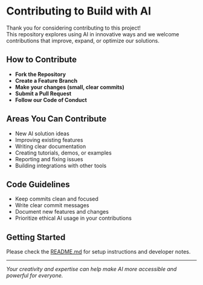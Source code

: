 # Contributing to Build with AI

Thank you for considering contributing to this project!  
This repository explores using AI in innovative ways and we welcome contributions that improve, expand, or optimize our solutions.

## How to Contribute

- **Fork the Repository**  
- **Create a Feature Branch**  
- **Make your changes (small, clear commits)**  
- **Submit a Pull Request**  
- **Follow our Code of Conduct**

## Areas You Can Contribute

- New AI solution ideas
- Improving existing features
- Writing clear documentation
- Creating tutorials, demos, or examples
- Reporting and fixing issues
- Building integrations with other tools

## Code Guidelines

- Keep commits clean and focused
- Write clear commit messages
- Document new features and changes
- Prioritize ethical AI usage in your contributions

## Getting Started
Please check the [README.md](README.md) for setup instructions and developer notes.

---

*Your creativity and expertise can help make AI more accessible and powerful for everyone.*